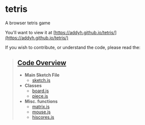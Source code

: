 # tetris
A browser tetris game

You'll want to view it at [https://addyh.github.io/tetris/](https://addyh.github.io/tetris/)

If you wish to contribute, or understand the code, please read the:

> ## **[Code Overview](https://github.com/addyh/tetris/wiki/Code-Overview)**
>  * **Main Sketch File**
>    * [sketch.js](https://github.com/addyh/tetris/wiki/sketch.js)
>  * **Classes**
>    * [board.js](https://github.com/addyh/tetris/wiki/board.js)
>    * [piece.js](https://github.com/addyh/tetris/wiki/piece.js)
>  * **Misc. functions**
>    * [matrix.js](https://github.com/addyh/tetris/wiki/matrix.js)
>    * [mouse.js](https://github.com/addyh/tetris/wiki/mouse.js)
>    * [hiscores.js](https://github.com/addyh/tetris/wiki/hiscores.js)
